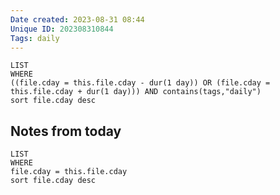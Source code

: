 ```yaml
---
Date created: 2023-08-31 08:44
Unique ID: 202308310844
Tags: daily
---
```

``` dataview
LIST
WHERE 
((file.cday = this.file.cday - dur(1 day)) OR (file.cday = this.file.cday + dur(1 day))) AND contains(tags,"daily")
sort file.cday desc
```

## Notes from today
``` dataview
LIST
WHERE 
file.cday = this.file.cday
sort file.cday desc
```
